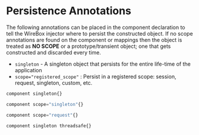 # Persistence Annotations

The following annotations can be placed in the component declaration to tell the WireBox injector where to persist the constructed object. If no scope annotations are found on the component or mappings then the object is treated as **NO SCOPE** or a prototype/transient object; one that gets constructed and discarded every time.

* `singleton` - A singleton object that persists for the entire life-time of the application
* `scope="registered_scope"` : Persist in a registered scope: session, request, singleton, custom, etc.

```javascript
component singleton{}

component scope="singleton"{}

component scope="request"{}

component singleton threadsafe{}
```

